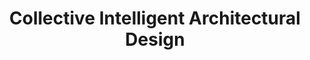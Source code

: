 --- 
title: Collective Intelligent Architectural Design 
tag: CIAD
group: featured
image: images/projects/zhr.jpg
intro: How can many architects and project stakeholders produce better architecture together?
description: This project utilizes a crowdsourcing platform to enable a collaborative professional architectural design process that leverages the collective intelligence of stakeholders to generate high-quality architectural designs.
---